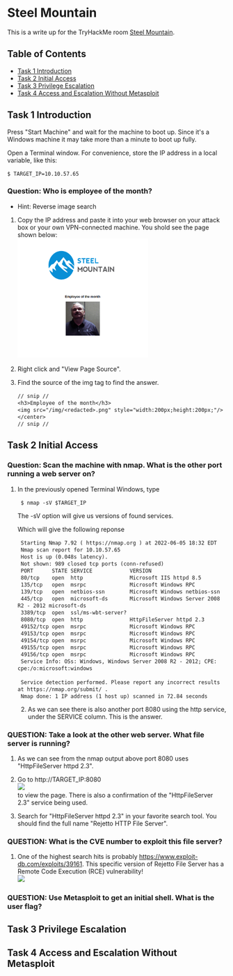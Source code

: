 # Steel Mountain
This is a write up for the TryHackMe room [Steel Mountain](https://tryhackme.com/room/steelmountain).

## Table of Contents
- [Task 1 Introduction](##Task-1-Introduction)
- [Task 2 Initial Access](##Task-2-Initial-Access)
- [Task 3 Privilege Escalation](##Task-3-Privilege-Escalation)
- [Task 4 Access and Escalation Without Metasploit](##-Task-4-Access-and-Escalation-Without-Metasploit)


## Task 1 Introduction


Press "Start Machine" and wait for the machine to boot up. Since it's a Windows machine it may take more than a minute to boot up fully.

Open a Terminal window. For convenience, store the IP address in a local variable, like this:
```
$ TARGET_IP=10.10.57.65
```

### Question: Who is employee of the month?
- Hint: Reverse image search

1. Copy the IP address and paste it into your web browser on your attack box or your own VPN-connected machine. You shold see the page shown below:
   <br/><img src="startpage.png" width="300px" >

2. Right click and "View Page Source". 

3. Find the source of the img tag to find the answer.
    ```
    // snip //
    <h3>Employee of the month</h3>
    <img src="/img/<redacted>.png" style="width:200px;height:200px;"/>
    </center>
    // snip //
    ```

## Task 2 Initial Access

### Question: Scan the machine with nmap. What is the other port running a web server on?

1. In the previously opened Terminal Windows, type
   ```
    $ nmap -sV $TARGET_IP
   ```
   The -sV option will give us versions of found services.

   Which will give the following reponse
   ```
    Starting Nmap 7.92 ( https://nmap.org ) at 2022-06-05 18:32 EDT
    Nmap scan report for 10.10.57.65
    Host is up (0.048s latency).
    Not shown: 989 closed tcp ports (conn-refused)
    PORT      STATE SERVICE            VERSION
    80/tcp    open  http               Microsoft IIS httpd 8.5
    135/tcp   open  msrpc              Microsoft Windows RPC
    139/tcp   open  netbios-ssn        Microsoft Windows netbios-ssn
    445/tcp   open  microsoft-ds       Microsoft Windows Server 2008 R2 - 2012 microsoft-ds
    3389/tcp  open  ssl/ms-wbt-server?
    8080/tcp  open  http               HttpFileServer httpd 2.3
    49152/tcp open  msrpc              Microsoft Windows RPC
    49153/tcp open  msrpc              Microsoft Windows RPC
    49154/tcp open  msrpc              Microsoft Windows RPC
    49155/tcp open  msrpc              Microsoft Windows RPC
    49156/tcp open  msrpc              Microsoft Windows RPC
    Service Info: OSs: Windows, Windows Server 2008 R2 - 2012; CPE: cpe:/o:microsoft:windows

    Service detection performed. Please report any incorrect results at https://nmap.org/submit/ .
    Nmap done: 1 IP address (1 host up) scanned in 72.84 seconds
    ```
    2. As we can see there is also another port 8080 using the http service, under the SERVICE column. This is the answer.

### QUESTION: Take a look at the other web server. What file server is running?
    
1. As we can see from the nmap output above port 8080 uses "HttpFileServer httpd 2.3". 

2. Go to http://TARGET_IP:8080
    <br/><img src="otherhttpPort.png" width="400px" > 
    <br>
    to view the page. There is also a confirmation of the "HttpFileServer 2.3" service being used.

3. Search for "HttpFileServer httpd 2.3" in your favorite search tool. You should find the full name "Rejetto HTTP File Server". 

### QUESTION: What is the CVE number to exploit this file server?

1. One of the highest search hits is probably https://www.exploit-db.com/exploits/39161. This specific version of Rejetto File Server has a Remote Code Execution (RCE) vulnerability!
     <br/> 
    <img src="cve.png" width="700px" > 

### QUESTION: Use Metasploit to get an initial shell. What is the user flag?


## Task 3 Privilege Escalation

## Task 4 Access and Escalation Without Metasploit


